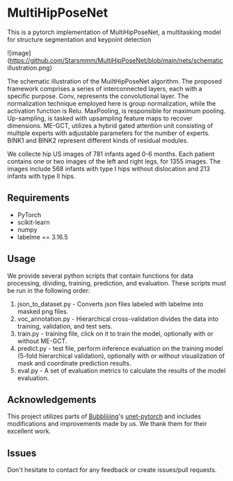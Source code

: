 # MultiHipPoseNet

This is a pytorch implementation of MultiHipPoseNet, a multitasking model for structure segmentation and keypoint detection

![image](https://github.com/Starsmmm/MultiHipPoseNet/blob/main/nets/schematic illustration.png)

The schematic illustration of the MuiltHipPoseNet algorithm. The proposed framework comprises a series of interconnected layers, each with a specific purpose. Conv, represents the convolutional layer. The normalization technique employed here is group normalization, while the activation function is Relu. MaxPooling, is responsible for maximum pooling. Up-sampling, is tasked with upsampling feature maps to recover dimensions. ME-GCT, utilizes a hybrid gated attention unit consisting of multiple experts with adjustable parameters for the number of experts. BINK1 and BINK2 represent different kinds of residual modules.

We collecte hip US images of 781 infants aged 0-6 months. Each patient contains one or two images of the left and right legs, for 1355 
images. The images include 568 infants with type I hips without dislocation and 213 infants with type II hips.

## Requirements

* PyTorch
* scikit-learn
* numpy
* labelme == 3.16.5

## Usage

We provide several python scripts that contain functions for data processing, dividing, training, prediction, and evaluation. These scripts must be run in the following order:

1. json_to_dataset.py - Converts json files labeled with labelme into masked png files.
2. voc_annotation.py - Hierarchical cross-validation divides the data into training, validation, and test sets.
3. train.py - training file, click on it to train the model, optionally with or without ME-GCT.
4. predict.py - test file, perform inference evaluation on the training model (5-fold hierarchical validation), optionally with or without visualization of mask and coordinate prediction results.
5. eval.py - A set of evaluation metrics to calculate the results of the model evaluation.

## Acknowledgements

This project utilizes parts of [Bubbliiiing](https://github.com/Bubbliiiing)'s [unet-pytorch](https://github.com/bubbliiiing/unet-pytorch) and includes modifications and improvements made by us. We thank them for their excellent work.

## Issues

Don't hesitate to contact for any feedback or create issues/pull requests.
